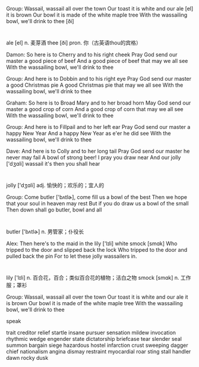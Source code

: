 Group:
Wassail, wassail all over the town
Our toast it is white and our ale [el] it is brown
Our bowl it is made of the white maple tree
With the wassailing bowl, we'll drink to thee [ði]
#
ale [el] n. 麦芽酒
thee [ði] pron. 你（古英语thou的宾格）

Damon:
So here is to Cherry and to his right cheek
Pray God send our master a good piece of beef
And a good piece of beef that may we all see
With the wassailing bowl, we'll drink to thee

Group:
And here is to Dobbin and to his right eye
Pray God send our master a good Christmas pie
A good Christmas pie that may we all see
With the wassailing bowl, we'll drink to thee

Graham:
So here is to Broad Mary and to her broad horn
May God send our master a good crop of corn
And a good crop of corn that may we all see
With the wassailing bowl, we'll drink to thee

Group:
And here is to Fillpail and to her left ear
Pray God send our master a happy New Year
And a happy New Year as e'er he did see
With the wassailing bowl, we'll drink to thee

Dave:
And here is to Colly and to her long tail
Pray God send our master he never may fail
A bowl of strong beer! I pray you draw near
And our jolly ['dʒɑli] wassail it's then you shall hear
#
jolly ['dʒɑli] adj. 愉快的；欢乐的；宜人的

Group:
Come butler ['bʌtlɚ], come fill us a bowl of the best
Then we hope that your soul in heaven may rest
But if you do draw us a bowl of the small
Then down shall go butler, bowl and all
#
butler ['bʌtlɚ] n. 男管家；仆役长

Alex:
Then here's to the maid in the lily ['lɪli] white smock [smɑk]
Who tripped to the door and slipped back the lock
Who tripped to the door and pulled back the pin
For to let these jolly wassailers in.
#
lily ['lɪli] n. 百合花，百合；类似百合花的植物；洁白之物
smock [smɑk] n. 工作服；罩衫

Group:
Wassail, wassail all over the town
Our toast it is white and our ale it is brown
Our bowl it is made of the white maple tree
With the wassailing bowl, we'll drink to thee

speak

trait
creditor
relief
startle
insane
pursuer
sensation
mildew
invocation
rhythmic
wedge
engender
state
dictatorship
briefcase
tear
slender
seal
summon
bargain
siege
hazardous
hostel
infarction
crust
sweeping
dagger
chief
nationalism
angina
dismay
restraint
myocardial
roar
sting
stall
handler
dawn
rocky
dusk
